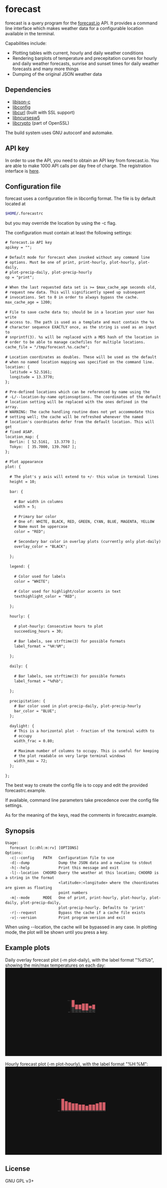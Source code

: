 # forecast

forecast is a query program for the [forecast.io](https://forecast.io)
API. It provides a command line interface which makes weather data for a
configurable location available in the terminal.

Capabilities include:

* Plotting tables with current, hourly and daily weather conditions
* Rendering barplots of temperature and precepitation curves for hourly
  and daily weather forecasts, sunrise and sunset times for daily
  weather forecasts and many more things
* Dumping of the original JSON weather data

## Dependencies

* [libjson-c](https://github.com/json-c/json-c)
* [libconfig](http://www.hyperrealm.com/libconfig/)
* [libcurl](http://curl.haxx.se/libcurl/) (built with SSL support)
* [libncursesw5](https://www.gnu.org/software/ncurses/)
* [libcrypto](https://www.openssl.org/docs/manmaster/crypto/crypto.html)
  (part of OpenSSL)

The build system uses GNU autoconf and automake.

## API key

In order to use the API, you need to obtain an API key from forecast.io.
You are able to make 1000 API calls per day free of charge. The
registration interface is [here](https://developer.forecast.io/).

## Configuration file

forecast uses a configuration file in libconfig format. The file is by
default located at
```sh
$HOME/.forecastrc
```
but you may override the location by using the -c flag.

The configuration must contain at least the following settings:

```
# forecast.io API key
apikey = "";

# Default mode for forecast when invoked without any command line
# options. Must be one of print, print-hourly, plot-hourly, plot-daily,
# plot-precip-daily, plot-precip-hourly
op = "print";

# When the last requested data set is >= $max_cache_age seconds old,
# request new data. This will significantly speed up subsequent
# invocations. Set to 0 in order to always bypass the cache.
max_cache_age = 1200;

# File to save cache data to; should be in a location your user has write
# access to. The path is used as a template and must contain the %s
# character sequence EXACTLY once, as the string is used as an input to
# snprintf(3). %s will be replaced with a MD5 hash of the location in
# order to be able to manage cachefiles for multiple locations.
cache_file = "/tmp/forecast.%s.cache";

# Location coordinates as doubles. These will be used as the default
# when no named location mapping was specified on the command line.
location: {
  latitude = 52.5161;
  longitude = 13.3770;
};

# Pre-defined locations which can be referenced by name using the
# -L/--location-by-name optionsoptions. The coordinates of the default
# location setting will be replaced with the ones defined in the array.
# WARNING: The cache handling routine does not yet accommodate this
# setting well; the cache will be refreshed whenever the named
# location's coordniates defer from the default location. This will get
# fixed ASAP.
location_map: {
  Berlin: [ 52.5161,  13.3770 ];
  Tokyo:  [ 35.7000, 139.7667 ];
};

# Plot appearance
plot: {

  # The plot's y axis will extend to +/- this value in terminal lines
  height = 10;

  bar: {

    # Bar width in columns
    width = 5;

    # Primary bar color
    # One of: WHITE, BLACK, RED, GREEN, CYAN, BLUE, MAGENTA, YELLOW
    # Name must be uppercase
    color = "RED";

    # Secondary bar color in overlay plots (currently only plot-daily)
    overlay_color = "BLACK";

  };

  legend: {

    # Color used for labels
    color = "WHITE";

    # Color used for highlight/color accents in text
    texthighlight_color = "RED";

  };

  hourly: {

    # plot-hourly: Consecutive hours to plot
    succeeding_hours = 30;

    # Bar labels, see strftime(3) for possible formats
    label_format = "%H:%M";

  };

  daily: {

    # Bar labels, see strftime(3) for possible formats
    label_format = "%d%b";

  };

  precipitation: {
    # Bar color used in plot-precip-daily, plot-precip-hourly
    bar_color = "BLUE";
  };

  daylight: {
    # This is a horizontal plot - fraction of the terminal width to
    # occupy
    width_frac = 0.80;

    # Maximum number of columns to occupy. This is useful for keeping
    # the plot readable on very large terminal windows 
    width_max = 72;
  };

};
```

The best way to create the config file is to copy and edit the provided
forecastrc.example.

If available, command line parameters take precedence over the config
file settings.

As for the meaning of the keys, read the comments in forecastrc.example.

## Synopsis

```
Usage:
  forecast [c:dhl:m:rv] [OPTIONS]
Options:
  -c|--config    PATH   Configuration file to use
  -d|--dump             Dump the JSON data and a newline to stdout
  -h|--help             Print this message and exit
  -l|--location  CHOORD Query the weather at this location; CHOORD is a string in the format
                        <latitude>:<longitude> where the choordinates are given as floating
                        point numbers
  -m|--mode      MODE   One of print, print-hourly, plot-hourly, plot-daily, plot-precip-daily,
                        plot-precip-hourly. Defaults to 'print'
  -r|--request          Bypass the cache if a cache file exists
  -v|--version          Print program version and exit
```

When using --location, the cache will be bypassed in any case. In
plotting mode, the plot will be shown until you press a key.

## Example plots


Daily overlay forecast plot (-m plot-daily), with the label format
"%d%b", showing the min/max temperatures on each day:
![](https://raw.githubusercontent.com/2ion/forecast/gh-pages/ex4.png)

Hourly forecast plot (-m plot-hourly), with the label format "%H:%M":
![](https://raw.githubusercontent.com/2ion/forecast/gh-pages/ex3.png)

## License

GNU GPL v3+
